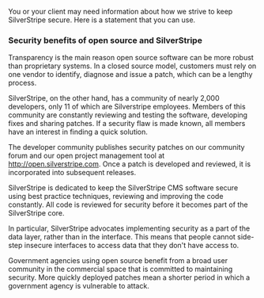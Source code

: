 You or your client may need information about how we strive to keep SilverStripe secure.  Here is a 
statement that you can use.

### Security benefits of open source and SilverStripe

Transparency is the main reason open source software can be more robust than proprietary systems.  In a closed source
model, customers must rely on one vendor to identify, diagnose and issue a patch, which can be a lengthy process.

SilverStripe, on the other hand, has a community of nearly 2,000 developers, only 11 of which are Silverstripe
employees.  Members of this community are constantly reviewing and testing the software, developing fixes and sharing
patches. If a security flaw is made known, all members have an interest in finding a quick solution.

The developer community publishes security patches on our community forum and our open project management tool at
http://open.silverstripe.com. Once a patch is developed and reviewed, it is incorporated into subsequent releases.

SilverStripe is dedicated to keep the SilverStripe CMS software secure using best practice techniques, reviewing and
improving the code constantly.  All code is reviewed for security before it becomes part of the SilverStripe core.

In particular, SilverStripe advocates implementing security as a part of the data layer, rather than in the interface. 
This means that people cannot side-step insecure interfaces to access data that they don't have access to.

Government agencies using open source benefit from a broad user community in the commercial space that is committed to
maintaining security.  More quickly deployed patches mean a shorter period in which a government agency is vulnerable to
attack. 
